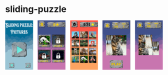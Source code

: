 # sliding-puzzle
![alt text](https://github.com/LevProg/sliding-puzzle/blob/master/slide.png?raw=true)
